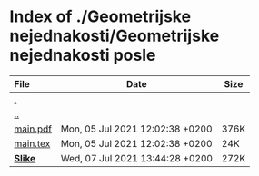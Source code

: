 # Index of ./Geometrijske nejednakosti/Geometrijske nejednakosti posle

File | Date | Size
:--- | --- | ---
[.](.) | |
[..](..) | |
[<span>main.pdf</span>](main.pdf) | Mon, 05 Jul 2021 12:02:38 +0200 | 376K
[<span>main.tex</span>](main.tex) | Mon, 05 Jul 2021 12:02:38 +0200 | 24K
[**<span>Slike</span>**](Slike) | Wed, 07 Jul 2021 13:44:28 +0200 | 272K
